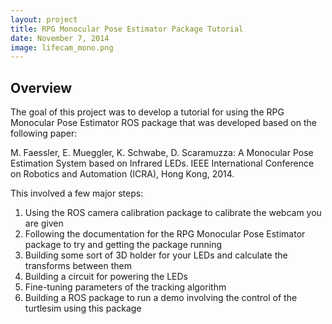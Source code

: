 ```yaml
---
layout: project
title: RPG Monocular Pose Estimator Package Tutorial
date: November 7, 2014
image: lifecam_mono.png
---
```


## Overview
The goal of this project was to develop a tutorial for using the RPG Monocular Pose Estimator ROS package that was developed based on the following paper:

M. Faessler, E. Mueggler, K. Schwabe, D. Scaramuzza: A Monocular Pose Estimation System based on Infrared LEDs. IEEE International Conference on Robotics and Automation (ICRA), Hong Kong, 2014.

This involved a few major steps:

1. Using the ROS camera calibration package to calibrate the webcam you are given
2. Following the documentation for the RPG Monocular Pose Estimator package to try and getting the package running
3. Building some sort of 3D holder for your LEDs and calculate the transforms between them
4. Building a circuit for powering the LEDs
5. Fine-tuning parameters of the tracking algorithm
6. Building a ROS package to run a demo involving the control of the turtlesim using this package
